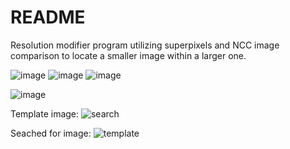 # README
Resolution modifier program utilizing superpixels and NCC image comparison to locate a smaller image within a larger one.

![image](https://user-images.githubusercontent.com/49098697/189433088-570ef528-a369-4c10-8f34-51631b5944f8.png)
![image](https://user-images.githubusercontent.com/49098697/189433158-7190864d-36e0-4de3-bfa0-ae724e3f83a5.png)
![image](https://user-images.githubusercontent.com/49098697/189433201-c84fc78d-b4d8-483c-8684-06b187788459.png)

![image](https://user-images.githubusercontent.com/49098697/189433238-ba3f9243-ed8e-4e20-b7b8-3f7a8aeb38fe.png)

Template image:
![search](https://user-images.githubusercontent.com/49098697/189433459-54362009-1efb-4bf6-a69c-43d808adc384.png)

Seached for image: 
![template](https://user-images.githubusercontent.com/49098697/189433468-1163e8ef-19dc-4c04-9faf-0315a5346827.png)
